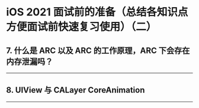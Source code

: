 # iOS 2021 面试前的准备（总结各知识点方便面试前快速复习使用）（二）



## 7. 什么是 ARC 以及 ARC 的工作原理，ARC 下会存在内存泄漏吗？

***

## 8. UIView 与 CALayer  CoreAnimation 

***
